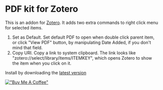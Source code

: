 # PDF kit for Zotero

This is an addon for [Zotero](https://www.zotero.org). It adds two extra commands to right click menu for selected items.

1. Set as Default. Set default PDF to open when double click parent item, or click "View PDF" button, by manipulating Date Added, if you don't mind that field.
2. Copy URI. Copy a link to system clipboard. The link looks like "zotero://select/library/items/ITEMKEY", which opens Zotero to show the item when you click on it.

Install by downloading the [latest version](https://github.com/sharpevo/zotero-default-pdf/releases/latest)

[!["Buy Me A Coffee"](https://www.buymeacoffee.com/assets/img/custom_images/orange_img.png)](https://www.buymeacoffee.com/sharpevo)
